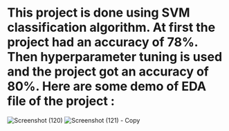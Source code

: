 # This project is done using SVM classification algorithm. At first the project had an accuracy of 78%. Then hyperparameter tuning is used and the project got an accuracy of 80%. Here are some demo of EDA file of the project :
![Screenshot (120)](https://github.com/SpandanBandhu/Credit_Card_Fraud_Detection/assets/96427941/d5797584-e644-41ba-9e3a-3284b27626b1)
![Screenshot (121) - Copy](https://github.com/SpandanBandhu/Credit_Card_Fraud_Detection/assets/96427941/ad6ed5d1-e8e3-466b-a6af-496e235908a1)
